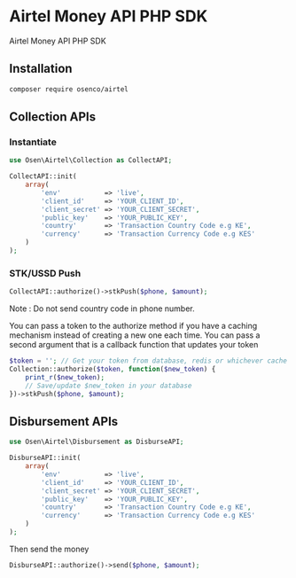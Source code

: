 # Airtel Money API PHP SDK
Airtel Money API PHP SDK

## Installation
```bash
composer require osenco/airtel
```

## Collection APIs
### Instantiate
```php
use Osen\Airtel\Collection as CollectAPI;

CollectAPI::init(
    array(
        'env'           => 'live',
        'client_id'     => 'YOUR_CLIENT_ID',
        'client_secret' => 'YOUR_CLIENT_SECRET',
        'public_key'    => 'YOUR_PUBLIC_KEY',
        'country'       => 'Transaction Country Code e.g KE',
        'currency'      => 'Transaction Currency Code e.g KES'
    )
);
```

### STK/USSD Push
```php
CollectAPI::authorize()->stkPush($phone, $amount);
```

Note : Do not send country code in phone number.

You can pass a token to the authorize method if you have a caching mechanism instead of creating a new one each time. You can pass a second argument that is a callback function that updates your token

```php
$token = ''; // Get your token from database, redis or whichever cache you use.
Collection::authorize($token, function($new_token) {
    print_r($new_token);
    // Save/update $new_token in your database
})->stkPush($phone, $amount);
```

## Disbursement APIs
```php
use Osen\Airtel\Disbursement as DisburseAPI;

DisburseAPI::init(
    array(
        'env'           => 'live',
        'client_id'     => 'YOUR_CLIENT_ID',
        'client_secret' => 'YOUR_CLIENT_SECRET',
        'public_key'    => 'YOUR_PUBLIC_KEY',
        'country'       => 'Transaction Country Code e.g KE',
        'currency'      => 'Transaction Currency Code e.g KES'
    )
);
```

Then send the money
```php
DisburseAPI::authorize()->send($phone, $amount);
```